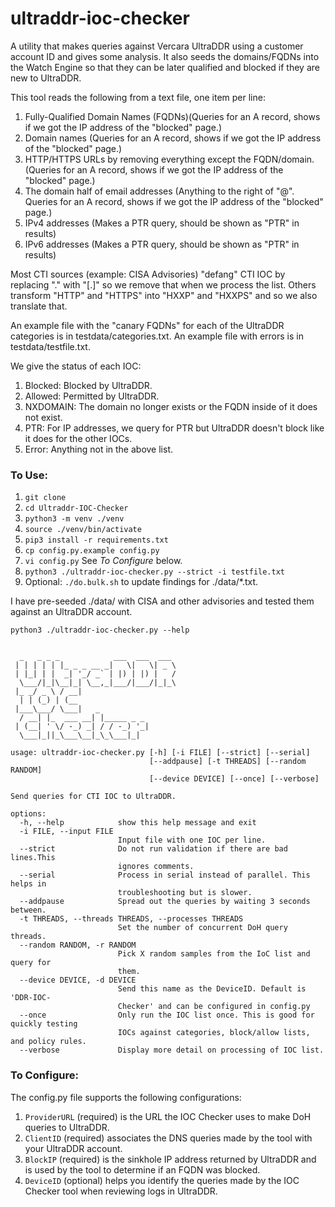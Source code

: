 # ultraddr-ioc-checker

A utility that makes queries against Vercara UltraDDR using a customer account ID and gives some analysis.  It also seeds the domains/FQDNs into the Watch Engine so that they can be later qualified and blocked if they are new to UltraDDR.

This tool reads the following from a text file, one item per line:
1. Fully-Qualified Domain Names (FQDNs)(Queries for an A record, shows if we got the IP address of the "blocked" page.)
2. Domain names (Queries for an A record, shows if we got the IP address of the "blocked" page.)
3. HTTP/HTTPS URLs by removing everything except the FQDN/domain.  (Queries for an A record, shows if we got the IP address of the "blocked" page.)
4. The domain half of email addresses (Anything to the right of "@".  Queries for an A record, shows if we got the IP address of the "blocked" page.)
5. IPv4 addresses (Makes a PTR query, should be shown as "PTR" in results)
6. IPv6 addresses (Makes a PTR query, should be shown as "PTR" in results)

Most CTI sources (example: CISA Advisories) "defang" CTI IOC by replacing "." with "[.]" so we remove that when we process the list.  Others transform "HTTP" and "HTTPS" into "HXXP" and "HXXPS" and so we also translate that.

An example file with the "canary FQDNs" for each of the UltraDDR categories is in testdata/categories.txt.
An example file with errors is in testdata/testfile.txt.

We give the status of each IOC:
1. Blocked: Blocked by UltraDDR.
2. Allowed: Permitted by UltraDDR.
3. NXDOMAIN: The domain no longer exists or the FQDN inside of it does not exist.
4. PTR: For IP addresses, we query for PTR but UltraDDR doesn't block like it does for the other IOCs.
5. Error: Anything not in the above list.

### To Use:
1. `git clone`
2. `cd Ultraddr-IOC-Checker`
3. `python3 -m venv ./venv`
4. `source ./venv/bin/activate`
5. `pip3 install -r requirements.txt`
6. `cp config.py.example config.py`
7. `vi config.py` See *To Configure* below.
6. `python3 ./ultraddr-ioc-checker.py --strict -i testfile.txt`
7. Optional: `./do.bulk.sh` to update findings for ./data/*.txt.

I have pre-seeded ./data/ with CISA and other advisories and tested them against an UltraDDR account.

```commandline
python3 ./ultraddr-ioc-checker.py --help 
 

  _   _ _ _            ___  ___  ___  
 | | | | | |_ _ _ __ _|   \|   \| _ \ 
 | |_| | |  _| '_/ _` | |) | |) |   / 
  \___/|_|\__|_| \__,_|___/|___/|_|_\ 
 |_ _/ _ \ / __|                      
  | | (_) | (__                       
 |___\___/ \___|   _                  
  / __| |_  ___ __| |_____ _ _        
 | (__| ' \/ -_) _| / / -_) '_|       
  \___|_||_\___\__|_\_\___|_|         

usage: ultraddr-ioc-checker.py [-h] [-i FILE] [--strict] [--serial]
                               [--addpause] [-t THREADS] [--random RANDOM]
                               [--device DEVICE] [--once] [--verbose]

Send queries for CTI IOC to UltraDDR.

options:
  -h, --help            show this help message and exit
  -i FILE, --input FILE
                        Input file with one IOC per line.
  --strict              Do not run validation if there are bad lines.This
                        ignores comments.
  --serial              Process in serial instead of parallel. This helps in
                        troubleshooting but is slower.
  --addpause            Spread out the queries by waiting 3 seconds between.
  -t THREADS, --threads THREADS, --processes THREADS
                        Set the number of concurrent DoH query threads.
  --random RANDOM, -r RANDOM
                        Pick X random samples from the IoC list and query for
                        them.
  --device DEVICE, -d DEVICE
                        Send this name as the DeviceID. Default is 'DDR-IOC-
                        Checker' and can be configured in config.py
  --once                Only run the IOC list once. This is good for quickly testing
                        IOCs against categories, block/allow lists, and policy rules.
  --verbose             Display more detail on processing of IOC list.
```

### To Configure:

The config.py file supports the following configurations:

1. `ProviderURL` (required) is the URL the IOC Checker uses to make DoH queries to UltraDDR. 
2. `ClientID` (required) associates the DNS queries made by the tool with your UltraDDR account.
3. `BlockIP` (required) is the sinkhole IP address returned by UltraDDR and is used by the tool to determine if an FQDN was blocked.
4. `DeviceID` (optional) helps you identify the queries made by the IOC Checker tool when reviewing logs in UltraDDR.
